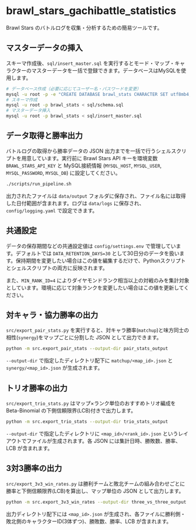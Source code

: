 # brawl_stars_gachibattle_statistics

Brawl Stars のバトルログを収集・分析するための簡易ツールです。

## マスターデータの挿入

スキーマ作成後、`sql/insert_master.sql` を実行するとモード・マップ・キャラクターのマスターデータを一括で登録できます。データベースはMySQLを使用します。

```bash
# データベース作成（必要に応じてユーザー名・パスワードを変更）
mysql -u root -p -e "CREATE DATABASE brawl_stats CHARACTER SET utf8mb4;"
# スキーマ作成
mysql -u root -p brawl_stats < sql/schema.sql
# マスターデータ挿入
mysql -u root -p brawl_stats < sql/insert_master.sql
```

## データ取得と勝率出力

バトルログの取得から勝率データの JSON 出力までを一括で行うシェルスクリプトを用意しています。実行前に Brawl Stars API キーを環境変数 `BRAWL_STARS_API_KEY` と MySQL接続情報 (`MYSQL_HOST`, `MYSQL_USER`, `MYSQL_PASSWORD`, `MYSQL_DB`) に設定してください。

```bash
./scripts/run_pipeline.sh
```

出力されたファイルは `data/output` フォルダに保存され、ファイル名には取得した日付範囲が含まれます。ログは `data/logs` に保存され、`config/logging.yaml` で設定できます。

## 共通設定

データの保存期間などの共通設定値は `config/settings.env` で管理しています。デフォルトでは `DATA_RETENTION_DAYS=30` として30日分のデータを扱います。保持期間を変更したい場合はこの値を編集するだけで、Pythonスクリプトとシェルスクリプトの両方に反映されます。

また、`MIN_RANK_ID=4` によりダイヤモンドランク相当以上の対戦のみを集計対象としています。環境に応じて対象ランクを変更したい場合はこの値を更新してください。

## 対キャラ・協力勝率の出力

`src/export_pair_stats.py` を実行すると、対キャラ勝率(`matchup`)と味方同士の相性(`synergy`)をマップごとに分割した JSON として出力できます。

```bash
python -m src.export_pair_stats --output-dir pair_stats_output
```

`--output-dir` で指定したディレクトリ配下に `matchup/<map_id>.json` と `synergy/<map_id>.json` が生成されます。

## トリオ勝率の出力

`src/export_trio_stats.py` はマップ×ランク単位のおすすめトリオ編成を Beta-Binomial の下側信頼限界(LCB)付きで出力します。

```bash
python -m src.export_trio_stats --output-dir trio_stats_output
```

`--output-dir` で指定したディレクトリに `<map_id>/<rank_id>.json` というレイアウトでファイルが生成されます。各 JSON には集計日時、勝敗数、勝率、LCB が含まれます。

## 3対3勝率の出力

`src/export_3v3_win_rates.py` は勝利チームと敗北チームの組み合わせごとに勝率と下側信頼限界(LCB)を算出し、マップ単位の JSON として出力します。

```bash
python -m src.export_3v3_win_rates --output-dir three_vs_three_output
```

出力ディレクトリ配下には `<map_id>.json` が生成され、各ファイルに勝利側・敗北側のキャラクターID(3体ずつ)、勝敗数、勝率、LCB が含まれます。


